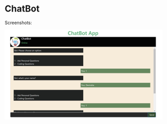 # ChatBot
Screenshots:

<img src='https://github.com/program333/ChatBot/blob/master/Images/Screenshot1.jpg?raw=true' />
<img src=''/>
